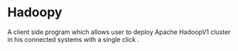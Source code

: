 # Hadoopy
A client side program which allows user to deploy Apache HadoopV1 cluster in his connected systems with a single click .
